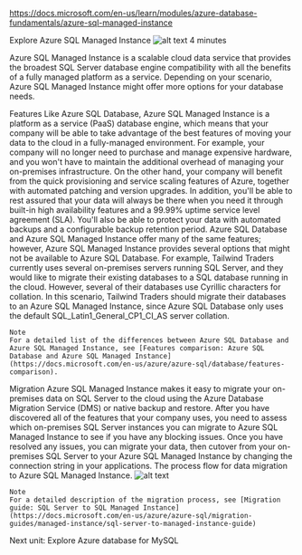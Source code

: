 
https://docs.microsoft.com/en-us/learn/modules/azure-database-fundamentals/azure-sql-managed-instance

Explore Azure SQL Managed Instance
![alt text](https://docs.microsoft.com/en-us/learn/azure-fundamentals/azure-database-fundamentals/media/icon-service-managed-sql-instance.png)
4 minutes

Azure SQL Managed Instance is a scalable cloud data service that provides the broadest SQL Server database engine compatibility with all the benefits of a fully managed platform as a service. Depending on your scenario, Azure SQL Managed Instance might offer more options for your database needs.

Features
Like Azure SQL Database, Azure SQL Managed Instance is a platform as a service (PaaS) database engine, which means that your company will be able to take advantage of the best features of moving your data to the cloud in a fully-managed environment. For example, your company will no longer need to purchase and manage expensive hardware, and you won't have to maintain the additional overhead of managing your on-premises infrastructure. On the other hand, your company will benefit from the quick provisioning and service scaling features of Azure, together with automated patching and version upgrades. In addition, you'll be able to rest assured that your data will always be there when you need it through built-in high availability features and a 99.99% uptime service level agreement (SLA). You'll also be able to protect your data with automated backups and a configurable backup retention period.
Azure SQL Database and Azure SQL Managed Instance offer many of the same features; however, Azure SQL Managed Instance provides several options that might not be available to Azure SQL Database. For example, Tailwind Traders currently uses several on-premises servers running SQL Server, and they would like to migrate their existing databases to a SQL database running in the cloud. However, several of their databases use Cyrillic characters for collation. In this scenario, Tailwind Traders should migrate their databases to an Azure SQL Managed Instance, since Azure SQL Database only uses the default SQL_Latin1_General_CP1_CI_AS server collation.
 
    Note
    For a detailed list of the differences between Azure SQL Database and Azure SQL Managed Instance, see [Features comparison: Azure SQL Database and Azure SQL Managed Instance](https://docs.microsoft.com/en-us/azure/azure-sql/database/features-comparison).

Migration
Azure SQL Managed Instance makes it easy to migrate your on-premises data on SQL Server to the cloud using the Azure Database Migration Service (DMS) or native backup and restore. After you have discovered all of the features that your company uses, you need to assess which on-premises SQL Server instances you can migrate to Azure SQL Managed Instance to see if you have any blocking issues. Once you have resolved any issues, you can migrate your data, then cutover from your on-premises SQL Server to your Azure SQL Managed Instance by changing the connection string in your applications.
The process flow for data migration to Azure SQL Managed Instance.
 ![alt text](https://docs.microsoft.com/en-us/learn/azure-fundamentals/azure-database-fundamentals/media/migration-process-flow-small.png)
    
    Note
    For a detailed description of the migration process, see [Migration guide: SQL Server to SQL Managed Instance](https://docs.microsoft.com/en-us/azure/azure-sql/migration-guides/managed-instance/sql-server-to-managed-instance-guide)


Next unit: Explore Azure database for MySQL

